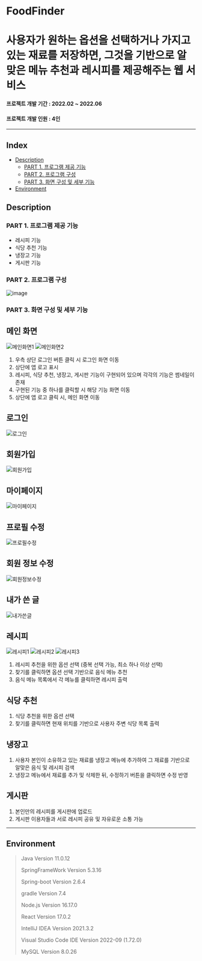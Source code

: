 # FoodFinder
# 사용자가 원하는 옵션을 선택하거나 가지고 있는 재료를 저장하면, 그것을 기반으로 알맞은 메뉴 추천과 레시피를 제공해주는 웹 서비스
#### 프로젝트 개발 기간 : 2022.02 ~ 2022.06
#### 프로젝트 개발 인원 : 4인
-----------------------
## Index
- [Description](https://github.com/deldu1337/FoodFinder/blob/main/README.md#description)
  - [PART 1. 프로그램 제공 기능](https://github.com/deldu1337/FoodFinder/blob/main/README.md#part-1-%ED%94%84%EB%A1%9C%EA%B7%B8%EB%9E%A8-%EC%A0%9C%EA%B3%B5-%EA%B8%B0%EB%8A%A5)
  - [PART 2. 프로그램 구성](https://github.com/deldu1337/FoodFinder/blob/main/README.md#part-2-%ED%94%84%EB%A1%9C%EA%B7%B8%EB%9E%A8-%EA%B5%AC%EC%84%B1)
  - [PART 3. 화면 구성 및 세부 기능](https://github.com/deldu1337/FoodFinder/blob/main/README.md#part-3-%ED%99%94%EB%A9%B4-%EA%B5%AC%EC%84%B1-%EB%B0%8F-%EC%84%B8%EB%B6%80-%EA%B8%B0%EB%8A%A5)
- [Environment](https://github.com/deldu1337/FoodFinder/blob/main/README.md#environment)
## Description
### PART 1. 프로그램 제공 기능
- 레시피 기능
- 식당 추천 기능
- 냉장고 기능
- 게시판 기능

### PART 2. 프로그램 구성
![image](https://user-images.githubusercontent.com/77719450/196601452-081b0328-0928-4590-8443-17ae04ff9116.png)

### PART 3. 화면 구성 및 세부 기능
 ## 메인 화면
 ![메인화면1](https://user-images.githubusercontent.com/77719450/216753752-4fa106af-eea8-4542-9a16-714e693ec866.PNG)
 ![메인화면2](https://user-images.githubusercontent.com/77719450/216753798-f6f10a4e-4099-4207-8321-382e5598ca61.PNG)

 1. 우측 상단 로그인 버튼 클릭 시 로그인 화면 이동
 2. 상단에 앱 로고 표시
 3. 레시피, 식당 추천, 냉장고, 게시판 기능이 구현되어 있으며 각각의 기능은 썸네일이 존재
 4. 구현된 기능 중 하나를 클릭할 시 해당 기능 화면 이동
 5. 상단에 앱 로고 클릭 시, 메인 화면 이동
 
 ## 로그인
 ![로그인](https://user-images.githubusercontent.com/77719450/216753895-93a31387-2581-44f7-8d62-c02f411ac830.PNG)

 
 ## 회원가입
 ![회원가입](https://user-images.githubusercontent.com/77719450/216753896-fcf14cc5-7bed-493b-ba7b-2b8d423d0993.PNG)
 
 
 ## 마이페이지
 ![마이페이지](https://user-images.githubusercontent.com/77719450/216754135-15bfedd2-0ba2-4e3c-b947-0b72a8cf470a.PNG)


 ## 프로필 수정
 ![프로필수정](https://user-images.githubusercontent.com/77719450/216754659-81214378-ea93-4539-bb4a-3f6fdc39c30d.PNG)


 ## 회원 정보 수정
 ![회원정보수정](https://user-images.githubusercontent.com/77719450/216754651-5e7201eb-e408-4288-9261-39035b68d6a3.PNG)


 
 ## 내가 쓴 글
 ![내가쓴글](https://user-images.githubusercontent.com/77719450/216754644-a95a1635-84c8-48d7-a79f-3e4d78a42963.PNG)


 
 
 ## 레시피
 ![레시피1](https://user-images.githubusercontent.com/77719450/216755101-91a63be9-6d7c-4fed-a594-31efebef3679.PNG)
 ![레시피2](https://user-images.githubusercontent.com/77719450/216755106-97589ab5-7d28-4fc6-a52f-68ff4d1e503a.PNG)
 ![레시피3](https://user-images.githubusercontent.com/77719450/216755109-a50eed2d-84d9-4ea0-9fee-2c7cf7bb08e2.PNG)

 1. 레시피 추천을 위한 옵션 선택 (중복 선택 가능, 최소 하나 이상 선택)
 2. 찾기를 클릭하면 옵션 선택 기반으로 음식 메뉴 추천
 3. 음식 메뉴 목록에서 각 메뉴를 클릭하면 레시피 출력
 
 
 ## 식당 추천
 1. 식당 추천을 위한 옵션 선택
 2. 찾기를 클릭하면 현재 위치를 기반으로 사용자 주변 식당 목록 출력
 
 
 ## 냉장고
 1. 사용자 본인이 소유하고 있는 재료를 냉장고 메뉴에 추가하여 그 재료를 기반으로 알맞은 음식 및 레시피 검색
 2. 냉장고 메뉴에서 재료를 추가 및 삭제한 뒤, 수정하기 버튼을 클릭하면 수정 반영
 
 
 ## 게시판
 1. 본인만의 레시피를 게시판에 업로드
 2. 게시판 이용자들과 서로 레시피 공유 및 자유로운 소통 가능
 
-----------------------
## Environment
 > Java Version 11.0.12
 > 
 > SpringFrameWork Version 5.3.16
 >
 > Spring-boot Version 2.6.4
 > 
 > gradle Version 7.4
 >
 > Node.js Version 16.17.0
 >
 > React Version 17.0.2
 >
 > IntelliJ IDEA Version 2021.3.2
 >
 > Visual Studio Code IDE Version 2022-09 (1.72.0)
 >
 > MySQL Version 8.0.26
